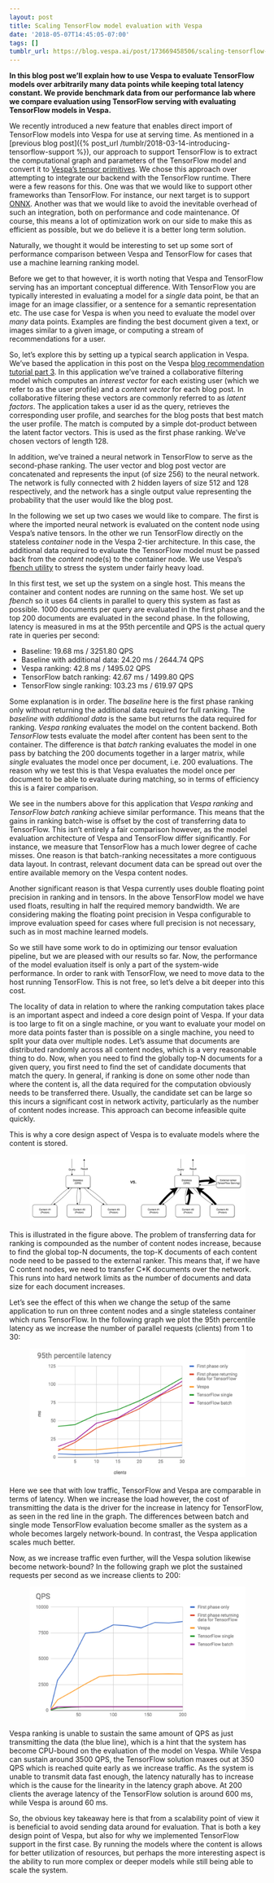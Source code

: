 ```yaml
---
layout: post
title: Scaling TensorFlow model evaluation with Vespa
date: '2018-05-07T14:45:05-07:00'
tags: []
tumblr_url: https://blog.vespa.ai/post/173669458506/scaling-tensorflow-model-evaluation-with-vespa
---
```

 **In this blog post we’ll explain how to use Vespa to evaluate TensorFlow models over arbitrarily many data points while keeping total latency constant. We provide benchmark data from our performance lab where we compare evaluation using TensorFlow serving with evaluating TensorFlow models in Vespa.**

We recently introduced a new feature that enables direct import of TensorFlow models into Vespa for use at serving time. As mentioned in a [previous blog post]({% post_url /tumblr/2018-03-14-introducing-tensorflow-support %}), our approach to support TensorFlow is to extract the computational graph and parameters of the TensorFlow model and convert it to [Vespa’s tensor primitives](http://docs.vespa.ai/en/reference/tensor.html). We chose this approach over attempting to integrate our backend with the TensorFlow runtime. There were a few reasons for this. One was that we would like to support other frameworks than TensorFlow. For instance, our next target is to support [ONNX](https://github.com/onnx/onnx). Another was that we would like to avoid the inevitable overhead of such an integration, both on performance and code maintenance. Of course, this means a lot of optimization work on our side to make this as efficient as possible, but we do believe it is a better long term solution.

Naturally, we thought it would be interesting to set up some sort of performance comparison between Vespa and TensorFlow for cases that use a machine learning ranking model.

Before we get to that however, it is worth noting that Vespa and TensorFlow serving has an important conceptual difference. With TensorFlow you are typically interested in evaluating a model for a _single_ data point, be that an image for an image classifier, or a sentence for a semantic representation etc. The use case for Vespa is when you need to evaluate the model over _many_ data points. Examples are finding the best document given a text, or images similar to a given image, or computing a stream of recommendations for a user.

So, let’s explore this by setting up a typical search application in Vespa. We’ve based the application in this post on the Vespa [blog recommendation tutorial part 3](http://docs.vespa.ai/en/tutorials/blog-recommendation-nn.html). In this application we’ve trained a collaborative filtering model which computes an _interest vector_ for each existing user (which we refer to as the user profile) and a _content vector_ for each blog post. In collaborative filtering these vectors are commonly referred to as _latent factors_. The application takes a user id as the query, retrieves the corresponding user profile, and searches for the blog posts that best match the user profile. The match is computed by a simple dot-product between the latent factor vectors. This is used as the first phase ranking. We’ve chosen vectors of length 128.

In addition, we’ve trained a neural network in TensorFlow to serve as the second-phase ranking. The user vector and blog post vector are concatenated and represents the input (of size 256) to the neural network. The network is fully connected with 2 hidden layers of size 512 and 128 respectively, and the network has a single output value representing the probability that the user would like the blog post.

In the following we set up two cases we would like to compare. The first is where the imported neural network is evaluated on the content node using Vespa’s native tensors. In the other we run TensorFlow directly on the stateless _container_ node in the Vespa 2-tier architecture. In this case, the additional data required to evaluate the TensorFlow model must be passed back from the _content_ node(s) to the container node. We use Vespa’s [fbench utility](https://github.com/vespa-engine/vespa/tree/master/fbench) to stress the system under fairly heavy load.

In this first test, we set up the system on a single host. This means the container and content nodes are running on the same host. We set up _fbench_ so it uses 64 clients in parallel to query this system as fast as possible. 1000 documents per query are evaluated in the first phase and the top 200 documents are evaluated in the second phase. In the following, latency is measured in ms at the 95th percentile and QPS is the actual query rate in queries per second:

> 

- Baseline: 19.68 ms / 3251.80 QPS  
- Baseline with additional data: 24.20 ms / 2644.74 QPS  
- Vespa ranking: 42.8 ms / 1495.02 QPS  
- TensorFlow batch ranking: 42.67 ms / 1499.80 QPS  
- TensorFlow single ranking: 103.23 ms / 619.97 QPS  

Some explanation is in order. The _baseline_ here is the first phase ranking only without returning the additional data required for full ranking. The _baseline with additional data_ is the same but returns the data required for ranking. _Vespa ranking_ evaluates the model on the content backend. Both _TensorFlow_ tests evaluate the model after content has been sent to the container. The difference is that _batch_ ranking evaluates the model in one pass by batching the 200 documents together in a larger matrix, while _single_ evaluates the model once per document, i.e. 200 evaluations. The reason why we test this is that Vespa evaluates the model once per document to be able to evaluate during matching, so in terms of efficiency this is a fairer comparison.

We see in the numbers above for this application that _Vespa ranking_ and _TensorFlow batch ranking_ achieve similar performance. This means that the gains in ranking batch-wise is offset by the cost of transferring data to TensorFlow. This isn’t entirely a fair comparison however, as the model evaluation architecture of Vespa and TensorFlow differ significantly. For instance, we measure that TensorFlow has a much lower degree of cache misses. One reason is that batch-ranking necessitates a more contiguous data layout. In contrast, relevant document data can be spread out over the entire available memory on the Vespa content nodes.

Another significant reason is that Vespa currently uses double floating point precision in ranking and in tensors. In the above TensorFlow model we have used floats, resulting in half the required memory bandwidth. We are considering making the floating point precision in Vespa configurable to improve evaluation speed for cases where full precision is not necessary, such as in most machine learned models.

So we still have some work to do in optimizing our tensor evaluation pipeline, but we are pleased with our results so far. Now, the performance of the model evaluation itself is only a part of the system-wide performance. In order to rank with TensorFlow, we need to move data to the host running TensorFlow. This is not free, so let’s delve a bit deeper into this cost.

The locality of data in relation to where the ranking computation takes place is an important aspect and indeed a core design point of Vespa. If your data is too large to fit on a single machine, or you want to evaluate your model on more data points faster than is possible on a single machine, you need to split your data over multiple nodes. Let’s assume that documents are distributed randomly across all content nodes, which is a very reasonable thing to do. Now, when you need to find the globally top-N documents for a given query, you first need to find the set of candidate documents that match the query. In general, if ranking is done on some other node than where the content is, all the data required for the computation obviously needs to be transferred there. Usually, the candidate set can be large so this incurs a significant cost in network activity, particularly as the number of content nodes increase. This approach can become infeasible quite quickly.

This is why a core design aspect of Vespa is to evaluate models where the content is stored.

<figure data-orig-width="1058" data-orig-height="330" class="tmblr-full"><img src="/assets/2018-05-07-scaling-tensorflow-model-evaluation-with-vespa/tumblr_inline_p8cvpmLZHf1vpfrlb_540.png" alt="image" data-orig-width="1058" data-orig-height="330"></figure>

This is illustrated in the figure above. The problem of transferring data for ranking is compounded as the number of content nodes increase, because to find the global top-N documents, the top-K documents of each content node need to be passed to the external ranker. This means that, if we have C content nodes, we need to transfer C\*K documents over the network. This runs into hard network limits as the number of documents and data size for each document increases.

Let’s see the effect of this when we change the setup of the same application to run on three content nodes and a single stateless container which runs TensorFlow. In the following graph we plot the 95th percentile latency as we increase the number of parallel requests (clients) from 1 to 30:

<figure data-orig-width="586" data-orig-height="351" class="tmblr-full"><img src="/assets/2018-05-07-scaling-tensorflow-model-evaluation-with-vespa/tumblr_inline_p8cvr74YpB1vpfrlb_540.png" alt="image" data-orig-width="586" data-orig-height="351"></figure>

Here we see that with low traffic, TensorFlow and Vespa are comparable in terms of latency. When we increase the load however, the cost of transmitting the data is the driver for the increase in latency for TensorFlow, as seen in the red line in the graph. The differences between batch and single mode TensorFlow evaluation become smaller as the system as a whole becomes largely network-bound. In contrast, the Vespa application scales much better.

Now, as we increase traffic even further, will the Vespa solution likewise become network-bound? In the following graph we plot the sustained requests per second as we increase clients to 200:

<figure data-orig-width="578" data-orig-height="359" class="tmblr-full"><img src="/assets/2018-05-07-scaling-tensorflow-model-evaluation-with-vespa/tumblr_inline_p8cvru8fzx1vpfrlb_540.png" alt="image" data-orig-width="578" data-orig-height="359"></figure>

Vespa ranking is unable to sustain the same amount of QPS as just transmitting the data (the blue line), which is a hint that the system has become CPU-bound on the evaluation of the model on Vespa. While Vespa can sustain around 3500 QPS, the TensorFlow solution maxes out at 350 QPS which is reached quite early as we increase traffic. As the system is unable to transmit data fast enough, the latency naturally has to increase which is the cause for the linearity in the latency graph above. At 200 clients the average latency of the TensorFlow solution is around 600 ms, while Vespa is around 60 ms.

So, the obvious key takeaway here is that from a scalability point of view it is beneficial to avoid sending data around for evaluation. That is both a key design point of Vespa, but also for why we implemented TensorFlow support in the first case. By running the models where the content is allows for better utilization of resources, but perhaps the more interesting aspect is the ability to run more complex or deeper models while still being able to scale the system.

